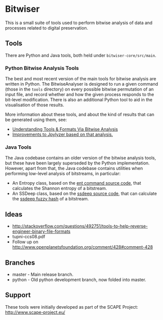 Bitwiser
========

This is a small suite of tools used to perform bitwise analysis of data and processes related to digital preservation.

Tools
-----
There are Python and Java tools, both held under ```bitwiser-core/src/main```.


### Python Bitwise Analysis Tools ###

The best and most recent version of the main tools for bitwise analysis are written in Python. The BitwiseAnalyser is designed to run a given command (those in the ```tools``` directory) on every possible bitwise permutation of an input file, and record whether and how the given process responds to the bit-level modification. There is also an additional Python tool to aid in the visualisation of those results.

More information about these tools, and about the kind of results that can be generated using them, see:

 * [Understanding Tools & Formats Via Bitwise Analysis](http://anjackson.github.io/keeping-codes/experiments/Understanding%20Tools%20and%20Formats%20Via%20Bitwise%20Analysis.html)
 * [Improvements to Jpylyzer based on that analysis.](https://github.com/openplanets/jpylyzer/issues/31)


### Java Tools ###

The Java codebase contains an older version of the bitwise analysis tools, but these have been largely superseded by the Python implementation. However, apart from that, the Java codebase contains utilities when performing low-level analysis of bitstreams, in particular:

* An Entropy class, based on the [ent command source code](http://www.fourmilab.ch/random/), that calculates the Shannon entropy of a bitstream.
* An SSDeep class, based on the [ssdeep source code](http://ssdeep.sourceforge.net/), that can calculate the [ssdeep fuzzy hash](http://www.forensicswiki.org/wiki/Ssdeep) of a bitstream.

Ideas
-----
* http://stackoverflow.com/questions/492751/tools-to-help-reverse-engineer-binary-file-formats
* tupni-ccs08.pdf
* Follow up on http://www.openplanetsfoundation.org/comment/428#comment-428

Branches
--------
* master - Main release branch.
* python - Old python development branch, now folded into master.

Support
-------
These tools were initially developed as part of the SCAPE Project: http://www.scape-project.eu/

